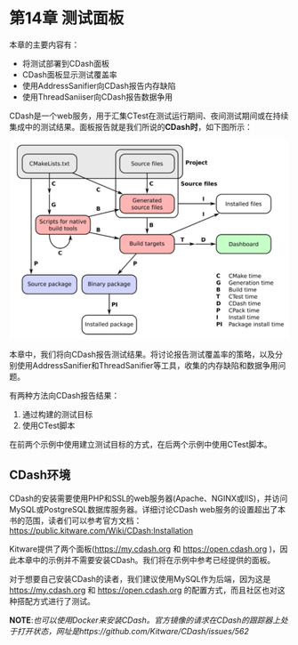 # 第14章 测试面板

本章的主要内容有：

* 将测试部署到CDash面板
* CDash面板显示测试覆盖率
* 使用AddressSanifier向CDash报告内存缺陷
* 使用ThreadSaniiser向CDash报告数据争用

CDash是一个web服务，用于汇集CTest在测试运行期间、夜间测试期间或在持续集成中的测试结果。面板报告就是我们所说的**CDash时**，如下图所示：

![](../images/preface/2.png)

本章中，我们将向CDash报告测试结果。将讨论报告测试覆盖率的策略，以及分别使用AddressSanifier和ThreadSanifier等工具，收集的内存缺陷和数据争用问题。

有两种方法向CDash报告结果：

1. 通过构建的测试目标
2. 使用CTest脚本

在前两个示例中使用建立测试目标的方式，在后两个示例中使用CTest脚本。

## CDash环境

CDash的安装需要使用PHP和SSL的web服务器(Apache、NGINX或IIS)，并访问MySQL或PostgreSQL数据库服务器。详细讨论CDash web服务的设置超出了本书的范围，读者们可以参考官方文档：https://public.kitware.com/Wiki/CDash:Installation

Kitware提供了两个面板(https://my.cdash.org 和 https://open.cdash.org )，因此本章中的示例并不需要安装CDash。我们将在示例中参考已经提供的面板。

对于想要自己安装CDash的读者，我们建议使用MySQL作为后端，因为这是 https://my.cdash.org 和 https://open.cdash.org 的配置方式，而且社区也对这种搭配方式进行了测试。

**NOTE**:*也可以使用Docker来安装CDash。官方镜像的请求在CDash的跟踪器上处于打开状态，网址是https://github.com/Kitware/CDash/issues/562*




















